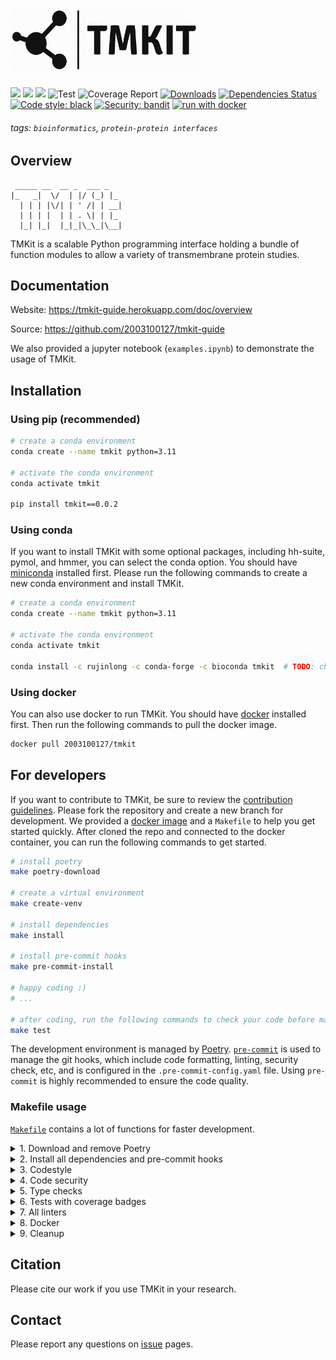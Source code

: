 <h1>
    <img src="https://github.com/2003100127/tmkit/blob/main/tmkit/util/tmkit_sign.png?raw=true" width="300" height="100">
    <br>
</h1>

![](https://img.shields.io/badge/tmkit-executable-519dd9.svg)
![](https://img.shields.io/badge/last_released-March._2023-green.svg)
![](https://img.shields.io/pypi/v/tmkitx?logo=PyPI)
![Test](https://github.com/2003100127/tmkit/actions/workflows/test.yml/badge.svg)
![Coverage Report](assets/images/coverage.svg)
[![Downloads](https://pepy.tech/badge/tmkitx)](https://pepy.tech/project/tmkitx)
[![Dependencies Status](https://img.shields.io/badge/dependencies-up%20to%20date-brightgreen.svg)](https://github.com/2003100127/tmkit/pulls?utf8=%E2%9C%93&q=is%3Apr%20author%3Aapp%2Fdependabot)
[![Code style: black](https://img.shields.io/badge/code%20style-black-000000.svg)](https://github.com/psf/black)
[![Security: bandit](https://img.shields.io/badge/security-bandit-green.svg)](https://github.com/PyCQA/bandit)
[![run with docker](https://img.shields.io/badge/run%20with-Docker-0db7ed?logo=docker)](https://www.docker.com/2003100127/tmkit)

<!-- ![Build](https://github.com/2003100127/tmkit/actions/workflows/build.yml/badge.svg) -->

###### tags: `bioinformatics`, `protein-protein interfaces`

## Overview

```angular2html
 _____ __  __ _  ___ _
|_   _|  \/  | |/ (_) |_
  | | | |\/| | ' /| | __|
  | | | |  | | . \| | |_
  |_| |_|  |_|_|\_\_|\__|
```

TMKit is a scalable Python programming interface holding a bundle of function modules to allow a variety of transmembrane protein studies.

## Documentation

Website: https://tmkit-guide.herokuapp.com/doc/overview

Source: https://github.com/2003100127/tmkit-guide

We also provided a jupyter notebook (`examples.ipynb`) to demonstrate the usage of TMKit.

## Installation

### Using pip (recommended)

```sh
# create a conda environment
conda create --name tmkit python=3.11

# activate the conda environment
conda activate tmkit

pip install tmkit==0.0.2
```

### Using conda 

If you want to install TMKit with some optional packages, including hh-suite, pymol, and hmmer, you can select the conda option. You should have [miniconda](https://docs.conda.io/en/latest/miniconda.html) installed first. Please run the following commands to create a new conda environment and install TMKit.

```sh
# create a conda environment
conda create --name tmkit python=3.11

# activate the conda environment
conda activate tmkit

conda install -c rujinlong -c conda-forge -c bioconda tmkit  # TODO: change to 2003100127 channel
```

### Using docker

You can also use docker to run TMKit. You should have [docker](https://docs.docker.com/get-docker/) installed first. Then run the following commands to pull the docker image.

```sh
docker pull 2003100127/tmkit
```

## For developers

If you want to contribute to TMKit, be sure to review the [contribution guidelines](CONTRIBUTING.md). Please fork the repository and create a new branch for development. We provided a [docker image](https://hub.docker.com/r/2003100127/tmkit-dev/tags) and a `Makefile` to help you get started quickly. After cloned the repo and connected to the docker container, you can run the following commands to get started.

```sh
# install poetry
make poetry-download

# create a virtual environment
make create-venv

# install dependencies
make install

# install pre-commit hooks
make pre-commit-install

# happy coding :)
# ...

# after coding, run the following commands to check your code before making a pull request
make test
```

The development environment is managed by [Poetry](https://python-poetry.org/). [`pre-commit`](https://github.com/pre-commit/pre-commit) is used to manage the git hooks, which include code formatting, linting, security check, etc, and is configured in the `.pre-commit-config.yaml` file. Using `pre-commit` is highly recommended to ensure the code quality.

### Makefile usage

[`Makefile`](https://github.com/2003100127/tmkit/blob/main/Makefile) contains a lot of functions for faster development.

<details>
<summary>1. Download and remove Poetry</summary>
<p>

To download and install Poetry run:

```bash
make poetry-download
```

To uninstall

```bash
make poetry-remove
```

</p>
</details>

<details>
<summary>2. Install all dependencies and pre-commit hooks</summary>
<p>

Install requirements:

```bash
make install
```

Pre-commit hooks coulb be installed after `git init` via

```bash
make pre-commit-install
```

</p>
</details>

<details>
<summary>3. Codestyle</summary>
<p>

Automatic formatting uses `pyupgrade`, `isort` and `black`.

```bash
make codestyle

# or use synonym
make formatting
```

Codestyle checks only, without rewriting files:

```bash
make check-codestyle
```

> Note: `check-codestyle` uses `isort`, `black` and `darglint` library

Update all dev libraries to the latest version using one comand

```bash
make update-dev-deps
```

</p>
</details>

<details>
<summary>4. Code security</summary>
<p>

```bash
make check-safety
```

This command launches `Poetry` integrity checks as well as identifies security issues with `Safety` and `Bandit`.

```bash
make check-safety
```

</p>
</details>

<details>
<summary>5. Type checks</summary>
<p>

Run `mypy` static type checker

```bash
make mypy
```

</p>
</details>

<details>
<summary>6. Tests with coverage badges</summary>
<p>

Run `pytest`

```bash
make test
```

</p>
</details>

<details>
<summary>7. All linters</summary>
<p>

Of course there is a command to ~~rule~~ run all linters in one:

```bash
make lint
```

the same as:

```bash
make test && make check-codestyle && make mypy && make check-safety
```

</p>
</details>

<details>
<summary>8. Docker</summary>
<p>

```bash
make docker-build
```

which is equivalent to:

```bash
make docker-build VERSION=latest
```

Remove docker image with

```bash
make docker-remove
```

More information [about docker](https://github.com/2003100127/tmkit/tree/master/docker).

</p>
</details>

<details>
<summary>9. Cleanup</summary>
<p>
Delete pycache files

```bash
make pycache-remove
```

Remove package build

```bash
make build-remove
```

Delete .DS_STORE files

```bash
make dsstore-remove
```

Remove .mypycache

```bash
make mypycache-remove
```

Or to remove all above run:

```bash
make cleanup
```

</p>
</details>

## Citation

Please cite our work if you use TMKit in your research.

## Contact

Please report any questions on [issue](https://github.com/2003100127/tmkit/issues) pages.
